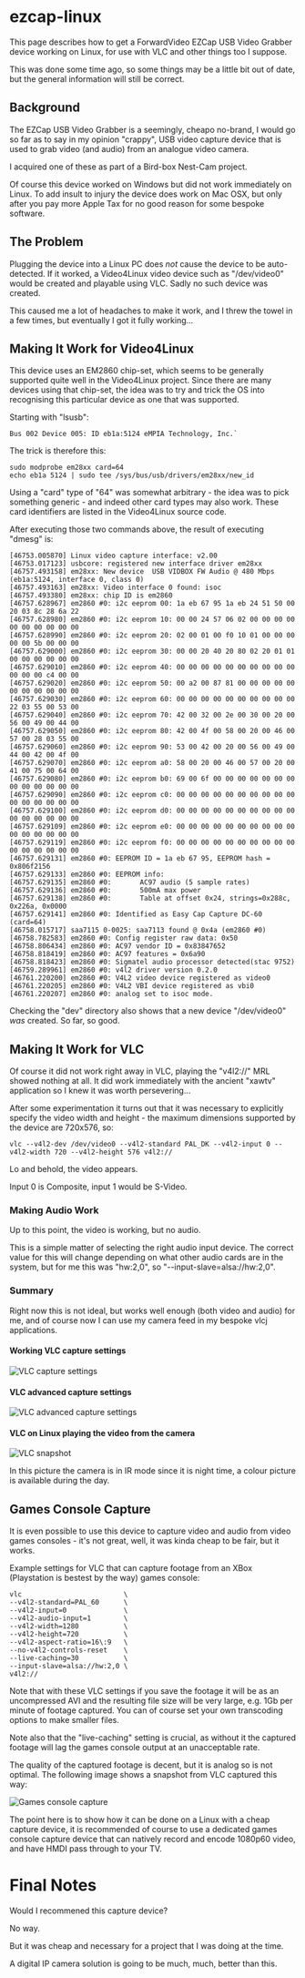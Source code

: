 # ezcap-linux
This page describes how to get a ForwardVideo EZCap USB Video Grabber device working on Linux, for use with VLC and other things too I suppose.

This was done some time ago, so some things may be a little bit out of date, but the general information will still be correct.

## Background
The EZCap USB Video Grabber is a seemingly, cheapo no-brand, I would go so far as to say in my opinion "crappy", USB video capture device that is used to grab video (and audio) from an analogue video camera.

I acquired one of these as part of a Bird-box Nest-Cam project.

Of course this device worked on Windows but did not work immediately on Linux. To add insult to injury the device does work on Mac OSX, but only after you pay more Apple Tax for no good reason for some bespoke software.

## The Problem

Plugging the device into a Linux PC does *not* cause the device to be auto-detected. If it worked, a Video4Linux video device such as "/dev/video0" would be created and playable using VLC. Sadly no such device was created.

This caused me a lot of headaches to make it work, and I threw the towel in a few times, but eventually I got it fully working...

## Making It Work for Video4Linux

This device uses an EM2860 chip-set, which seems to be generally supported quite well in the Video4Linux project. Since there are many devices using that chip-set, the idea was to try and trick the OS into recognising this particular device as one that was supported.

Starting with "lsusb":

```
Bus 002 Device 005: ID eb1a:5124 eMPIA Technology, Inc.`
```

The trick is therefore this:

```
sudo modprobe em28xx card=64
echo eb1a 5124 | sudo tee /sys/bus/usb/drivers/em28xx/new_id
```

Using a "card" type of "64" was somewhat arbitrary - the idea was to pick something generic - and indeed other card types may also work. These card identifiers are listed in the Video4Linux source code.

After executing those two commands above, the result of executing "dmesg" is:

```
[46753.005870] Linux video capture interface: v2.00
[46753.017123] usbcore: registered new interface driver em28xx
[46757.493158] em28xx: New device  USB VIDBOX FW Audio @ 480 Mbps (eb1a:5124, interface 0, class 0)
[46757.493163] em28xx: Video interface 0 found: isoc
[46757.493380] em28xx: chip ID is em2860
[46757.628967] em2860 #0: i2c eeprom 00: 1a eb 67 95 1a eb 24 51 50 00 20 03 8c 28 6a 22
[46757.628980] em2860 #0: i2c eeprom 10: 00 00 24 57 06 02 00 00 00 00 00 00 00 00 00 00
[46757.628990] em2860 #0: i2c eeprom 20: 02 00 01 00 f0 10 01 00 00 00 00 00 5b 00 00 00
[46757.629000] em2860 #0: i2c eeprom 30: 00 00 20 40 20 80 02 20 01 01 00 00 00 00 00 00
[46757.629010] em2860 #0: i2c eeprom 40: 00 00 00 00 00 00 00 00 00 00 00 00 00 c4 00 00
[46757.629020] em2860 #0: i2c eeprom 50: 00 a2 00 87 81 00 00 00 00 00 00 00 00 00 00 00
[46757.629030] em2860 #0: i2c eeprom 60: 00 00 00 00 00 00 00 00 00 00 22 03 55 00 53 00
[46757.629040] em2860 #0: i2c eeprom 70: 42 00 32 00 2e 00 30 00 20 00 56 00 49 00 44 00
[46757.629050] em2860 #0: i2c eeprom 80: 42 00 4f 00 58 00 20 00 46 00 57 00 28 03 55 00
[46757.629060] em2860 #0: i2c eeprom 90: 53 00 42 00 20 00 56 00 49 00 44 00 42 00 4f 00
[46757.629070] em2860 #0: i2c eeprom a0: 58 00 20 00 46 00 57 00 20 00 41 00 75 00 64 00
[46757.629080] em2860 #0: i2c eeprom b0: 69 00 6f 00 00 00 00 00 00 00 00 00 00 00 00 00
[46757.629090] em2860 #0: i2c eeprom c0: 00 00 00 00 00 00 00 00 00 00 00 00 00 00 00 00
[46757.629100] em2860 #0: i2c eeprom d0: 00 00 00 00 00 00 00 00 00 00 00 00 00 00 00 00
[46757.629109] em2860 #0: i2c eeprom e0: 00 00 00 00 00 00 00 00 00 00 00 00 00 00 00 00
[46757.629119] em2860 #0: i2c eeprom f0: 00 00 00 00 00 00 00 00 00 00 00 00 00 00 00 00
[46757.629131] em2860 #0: EEPROM ID = 1a eb 67 95, EEPROM hash = 0x806f2156
[46757.629133] em2860 #0: EEPROM info:
[46757.629135] em2860 #0:       AC97 audio (5 sample rates)
[46757.629136] em2860 #0:       500mA max power
[46757.629138] em2860 #0:       Table at offset 0x24, strings=0x288c, 0x226a, 0x0000
[46757.629141] em2860 #0: Identified as Easy Cap Capture DC-60 (card=64)
[46758.015717] saa7115 0-0025: saa7113 found @ 0x4a (em2860 #0)
[46758.782583] em2860 #0: Config register raw data: 0x50
[46758.806434] em2860 #0: AC97 vendor ID = 0x83847652
[46758.818419] em2860 #0: AC97 features = 0x6a90
[46758.818423] em2860 #0: Sigmatel audio processor detected(stac 9752)
[46759.289961] em2860 #0: v4l2 driver version 0.2.0
[46761.220200] em2860 #0: V4L2 video device registered as video0
[46761.220205] em2860 #0: V4L2 VBI device registered as vbi0
[46761.220207] em2860 #0: analog set to isoc mode.
```

Checking the "dev" directory also shows that a new device "/dev/video0" *was* created. So far, so good.

## Making It Work for VLC

Of course it did not work right away in VLC, playing the "v4l2://" MRL showed nothing at all. It did work immediately with the ancient "xawtv" application so I knew it was worth persevering...

After some experimentation it turns out that it was necessary to explicitly specify the video width and height - the maximum dimensions supported by the device are 720x576, so:

```
vlc --v4l2-dev /dev/video0 --v4l2-standard PAL_DK --v4l2-input 0 --v4l2-width 720 --v4l2-height 576 v4l2://
```

Lo and behold, the video appears.

Input 0 is Composite, input 1 would be S-Video.

### Making Audio Work

Up to this point, the video is working, but no audio.

This is a simple matter of selecting the right audio input device. The correct value for this will change depending on what other audio cards are in the system, but for me this was "hw:2,0", so "--input-slave=alsa://hw:2,0".

### Summary

Right now this is not ideal, but works well enough (both video and audio) for me, and of course now I can use my camera feed in my bespoke vlcj applications.

#### Working VLC capture settings

![VLC capture settings](https://github.com/caprica/ezcap-linux/raw/master/etc/vlc-capture.png)

#### VLC advanced capture settings

![VLC advanced capture settings](https://github.com/caprica/ezcap-linux/raw/master/etc/vlc-capture-advanced.png)

#### VLC on Linux playing the video from the camera

![VLC snapshot](https://github.com/caprica/ezcap-linux/raw/master/etc/vlc-capture-snapshot.png)

In this picture the camera is in IR mode since it is night time, a colour picture is available during the day.

## Games Console Capture
                     
It is even possible to use this device to capture video and audio from video games consoles - it's not great, well, it was kinda cheap to be fair, but it works.

Example settings for VLC that can capture footage from an XBox (Playstation is bestest by the way) games console:

```
vlc                         \
--v4l2-standard=PAL_60      \
--v4l2-input=0              \
--v4l2-audio-input=1        \
--v4l2-width=1280           \
--v4l2-height=720           \
--v4l2-aspect-ratio=16\:9   \
--no-v4l2-controls-reset    \
--live-caching=30           \
--input-slave=alsa://hw:2,0 \
v4l2://
```

Note that with these VLC settings if you save the footage it will be as an uncompressed AVI and the resulting file size will be very large, e.g. 1Gb per minute of footage captured. You can of course set your own transcoding options to make smaller files.

Note also that the "live-caching" setting is crucial, as without it the captured footage will lag the games console output at an unacceptable rate.

The quality of the captured footage is decent, but it is analog so is not optimal. The following image shows a snapshot from VLC captured this way:

![Games console capture](https://github.com/caprica/ezcap-linux/raw/master/etc/games-console-capture.png)

The point here is to show how it can be done on a Linux with a cheap capture device, it is recommended of course to use a dedicated games console capture device that can natively record and encode 1080p60 video, and have HMDI pass through to your TV.

# Final Notes

Would I recommened this capture device?

No way.

But it was cheap and necessary for a project that I was doing at the time.

A digital IP camera solution is going to be much, much, better than this.

